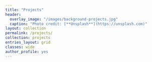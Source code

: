 ```yaml
---
title: "Projects"
header:
  overlay_image: "/images/background-projects.jpg"
  caption: "Photo credit: [**Unsplash**](https://unsplash.com)"
layout: collection
permalink: /projects/
collection: projects
entries_layout: grid
classes: wide
author_profile: yes
---
```


